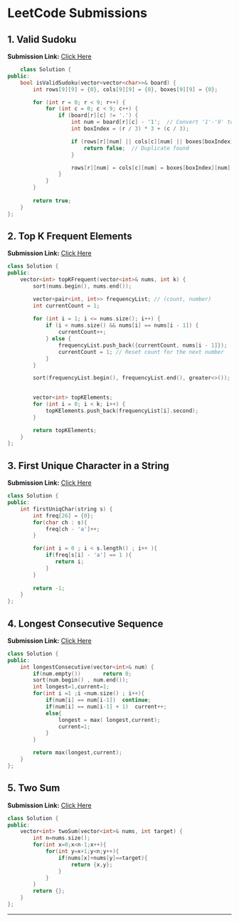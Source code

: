 # LeetCode Submissions

## 1. Valid Sudoku  
**Submission Link:** [Click Here](http://leetcode.com/problems/valid-sudoku/submissions/1595862031/)  
```cpp
    class Solution {
public:
    bool isValidSudoku(vector<vector<char>>& board) {
        int rows[9][9] = {0}, cols[9][9] = {0}, boxes[9][9] = {0};

        for (int r = 0; r < 9; r++) {
            for (int c = 0; c < 9; c++) {
                if (board[r][c] != '.') {
                    int num = board[r][c] - '1';  // Convert '1'-'9' to 0-8
                    int boxIndex = (r / 3) * 3 + (c / 3);

                    if (rows[r][num] || cols[c][num] || boxes[boxIndex][num]) {
                        return false;  // Duplicate found
                    }

                    rows[r][num] = cols[c][num] = boxes[boxIndex][num] = 1;
                }
            }
        }
        
        return true;
    }
};

```

## 2. Top K Frequent Elements  
**Submission Link:** [Click Here](http://leetcode.com/problems/top-k-frequent-elements/submissions/1595861704/)  
```cpp
class Solution {
public:
    vector<int> topKFrequent(vector<int>& nums, int k) {
        sort(nums.begin(), nums.end());

        vector<pair<int, int>> frequencyList; // (count, number)
        int currentCount = 1;
        
        for (int i = 1; i <= nums.size(); i++) {
            if (i < nums.size() && nums[i] == nums[i - 1]) {
                currentCount++;
            } else {
                frequencyList.push_back({currentCount, nums[i - 1]});
                currentCount = 1; // Reset count for the next number
            }
        }

        sort(frequencyList.begin(), frequencyList.end(), greater<>());

        
        vector<int> topKElements;
        for (int i = 0; i < k; i++) {
            topKElements.push_back(frequencyList[i].second);
        }

        return topKElements;
    }
};
```

## 3. First Unique Character in a String  
**Submission Link:** [Click Here](https://leetcode.com/problems/first-unique-character-in-a-string/submissions/1594468399/)  
```cpp
class Solution {
public:
    int firstUniqChar(string s) {
        int freq[26] = {0};
        for(char ch : s){
            freq[ch - 'a']++;
        }

        for(int i = 0 ; i < s.length() ; i++ ){
            if(freq[s[i] - 'a'] == 1 ){
               return i; 
            }
        }
        
        return -1; 
    }
};

```

## 4. Longest Consecutive Sequence  
**Submission Link:** [Click Here](https://leetcode.com/problems/longest-consecutive-sequence/?source=submission-ac)  
```cpp
class Solution {
public:
    int longestConsecutive(vector<int>& num) {
        if(num.empty())       return 0;
        sort(num.begin() , num.end());
        int longest=1,current=1;
        for(int i =1 ;i <num.size() ; i++){
            if(num[i] == num[i-1])  continue;
            if(num[i] == num[i-1] + 1)  current++;
            else{
                longest = max( longest,current);
                current=1;
            }
        }

        return max(longest,current);
    }
};
```

## 5. Two Sum  
**Submission Link:** [Click Here](https://leetcode.com/problems/two-sum/submissions/1595866038/)  
```cpp
class Solution {
public:
    vector<int> twoSum(vector<int>& nums, int target) {
        int n=nums.size();
        for(int x=0;x<n-1;x++){
            for(int y=x+1;y<n;y++){
                if(nums[x]+nums[y]==target){
                    return {x,y};
                }
            }
        }
        return {};
    }
};
```

---

